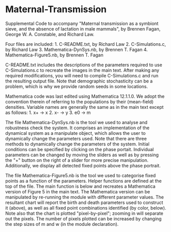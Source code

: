 # Maternal-Transmission
Supplemental Code to accompany "Maternal transmission as a symbiont sieve, and the absence of lactation in male mammals", by Brennen Fagan, George W. A. Constable, and Richard Law.

Four files are included:
    1. C-README.txt, by Richard Law
    2. C-Simulations.c, by Richard Law
    3. Mathematica-DynSys.nb, by Brennen T. Fagan
    4. Mathematica-Figure5.nb, by Brennen T. Fagan

C-README.txt includes the descriptions of the parameters required to use C-Simulations.c to recreate the images in the main text. After making any required modifications, you will need to compile C-Simulations.c and run the resulting output file. Note that demographic stochasticity can be a problem, which is why we provide random seeds in some locations.

Mathematica code was last edited using Mathematica 12.1.1.0. We adopt the convention therein of referring to the populations by their (mean-field) densities. Variable names are generally the same as in the main text except as follows:
    1. x+ -> x
    2. x- -> y
    3. e0 -> m

The file Mathematica-DynSys.nb is the tool we used to analyse and robustness check the system. It comprises an implementation of the dynamical system as a manipulate object, which allows the user to dynamically change the parameters used. Note that there are three methods to dynamically change the parameters of the system. Initial conditions can be specified by clicking on the phase portait. Individual parameters can be changed by moving the sliders as well as by pressing the "+" button on the right of a slider for more precise manipulation. Additionally, we display all detected fixed points above the phase portrait.

The file Mathematica-Figure5.nb is the tool we used to categorise fixed points as a function of the parameters. Helper functions are defined at the top of the file. The main function is below and recreates a Mathematica version of Figure 5 in the main text. The Mathematica version can be manipulated by re-running the module with different parameter values. The resultant chart will report the birth and death parameters used to construct it (above), as well as all fixed point combinations identified (by color, below). Note also that the chart is plotted "pixel-by-pixel"; zooming in will separate out the pixels. The number of pixels plotted can be increased by changing the step sizes of m and w (in the module declaration).

